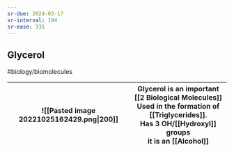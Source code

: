 ```yaml
---
sr-due: 2024-03-17
sr-interval: 194
sr-ease: 331
---
```

## Glycerol
#biology/biomolecules 

| ![[Pasted image 20221025162429.png\|200]] |  Glycerol is an important [[2 Biological Molecules]]<br>Used in the formation of [[Triglycerides]].<br>Has 3 OH/[[Hydroxyl]] groups<br>it is an [[Alcohol]] |
| ----------------------------------------- | ------------- |